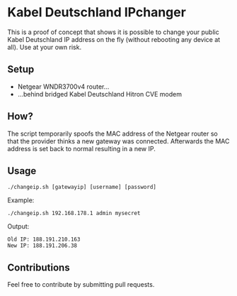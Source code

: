 # Kabel Deutschland IPchanger
This is a proof of concept that shows it is possible to change your public Kabel Deutschland IP address on the fly (without rebooting any device at all). Use at your own risk.

## Setup

- Netgear WNDR3700v4 router...
- ...behind bridged Kabel Deutschland Hitron CVE modem

## How?

The script temporarily spoofs the MAC address of the Netgear router so that the provider thinks a new gateway was connected. Afterwards the MAC address is set back to normal resulting in a new IP.

## Usage

`./changeip.sh [gatewayip] [username] [password]`

Example:

`./changeip.sh 192.168.178.1 admin mysecret`

Output:

    Old IP: 188.191.210.163
    New IP: 188.191.206.38


## Contributions

Feel free to contribute by submitting pull requests.